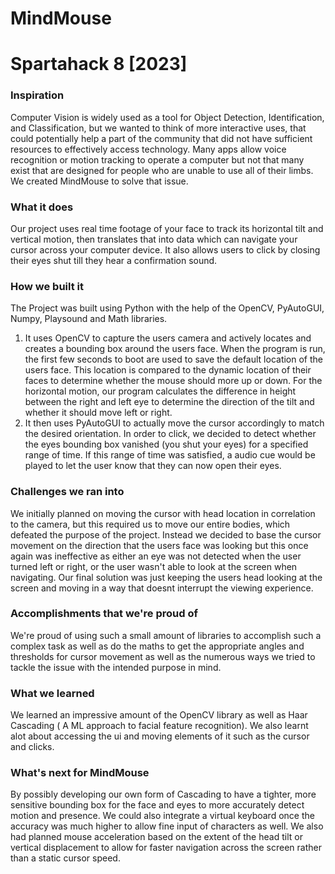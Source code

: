 # MindMouse
# Spartahack 8 [2023]
### Inspiration
Computer Vision is widely used as a tool for Object Detection, Identification, and Classification, but we wanted to think of more interactive uses, that could potentially help a part of the community that did not have sufficient resources to effectively access technology. Many apps allow voice recognition or motion tracking to operate a computer but not that many exist that are designed for people who are unable to use all of their limbs. We created MindMouse to solve that issue.

### What it does
Our project uses real time footage of your face to track its horizontal tilt and vertical motion, then translates that into data which can navigate your cursor across your computer device. It also allows users to click by closing their eyes shut till they hear a confirmation sound.

### How we built it
The Project was built using Python with the help of the OpenCV, PyAutoGUI, Numpy, Playsound and Math libraries. 
1.  It uses OpenCV to capture the users camera and actively locates and creates a bounding box around the users face. When the program is run, the first few seconds to boot are used to save the default location of the users face. This location is compared to the dynamic location of their faces to determine whether the mouse should more up or down. For the horizontal motion, our program calculates the difference in height between the right and left eye to determine the direction of the tilt and whether it should move left or right.
2. It then uses PyAutoGUI to actually move the cursor accordingly to match the desired orientation. In order to click, we decided to detect whether the eyes bounding box vanished (you shut your eyes) for a specified range of time. If this range of time was satisfied, a audio cue would be played to let the user know that they can now open their eyes.

### Challenges we ran into
We initially planned on moving the cursor with head location in correlation to the camera, but this required us to move our entire bodies, which defeated the purpose of the project. Instead we decided to base the cursor movement on the direction that the users face was looking but this once again was ineffective as either an eye was not detected when the user turned left or right, or the user wasn't able to look at the screen when navigating. Our final solution was just keeping the users head looking at the screen and moving in a way that doesnt interrupt the viewing experience. 

### Accomplishments that we're proud of
We're proud of using such a small amount of libraries to accomplish such a complex task as well as do the maths to get the appropriate angles and thresholds for cursor movement as well as the numerous ways we tried to tackle the issue with the intended purpose in mind.

### What we learned
We learned an impressive amount of the OpenCV library as well as Haar Cascading ( A ML approach to facial feature recognition). We also learnt alot about accessing the ui and moving elements of it such as the cursor and clicks.

### What's next for MindMouse
By possibly developing our own form of Cascading to have a tighter, more sensitive bounding box for the face and eyes to more accurately detect motion and presence. We could also integrate a virtual keyboard once the accuracy was much higher to allow fine input of characters as well. We also had planned mouse acceleration based on the extent of the head tilt or vertical displacement to allow for faster navigation across the screen rather than a static cursor speed.
